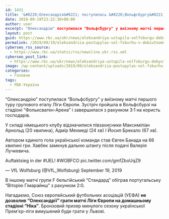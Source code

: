 ```yaml
---
id: 1431
title: '&#8220;Олександрія&#8221; поступилась &#8220;Вольфсбургу&#8221; в дебютному матчі Ліги Європи'
date: 2019-09-19T23:22:30+00:00
author: user
excerpt: "Олександрію" поступилася "Вольфсбургу" у виїзному матчі першого туру групового етапу Ліги Європи. Зустріч пройшла в Вольфсбурзі на стадіоні "Фольксваген-Арена" і завершилася...
layout: post
guid: https://www.rbc.ua/ukr/news/aleksandriya-ustupila-volfsburgu-debyutnom-1568926821.html
permalink: /2019/09/19/oleksandriia-postupylas-vol-fsburhu-v-debiutnomu-matchi-lihy-yevropy/
cyberseo_rss_source:
  - https://www.rbc.ua/static/rss/newsline.ukr.rss.xml
cyberseo_post_link:
  - https://www.rbc.ua/ukr/news/aleksandriya-ustupila-volfsburgu-debyutnom-1568926821.html
image: /wp-content/uploads/2019/09/oleksandriia-postupylas-vol-fsburhu-v-debiutnomu-matchi-lihy-yevropy.jpg
categories:
  - Головне
tags:
  - РБК-Україна
---
```

&#8220;Олександрію&#8221; поступилася &#8220;Вольфсбургу&#8221; у виїзному матчі першого туру групового етапу Ліги Європи. Зустріч пройшла в Вольфсбурзі на стадіоні &#8220;Фольксваген-Арена&#8221; і завершилася з рахунком 3:1 на користь господарів.

У складі німецького клубу відзначилися півзахисники Максиміліан Арнольд (20 хвилина), Адмір Мехмеді (24 хв) І Йосип Брекало (67 хв).

Автором єдиного гола української команди став Євген Банада на 66 хвилині гри. Хавбек замкнув дальню штангу після подачі Валерія Лучкевича.

<p dir="ltr" lang="de">
  Auftaktsieg in der #UEL! #WOBFCO pic.twitter.com/gmfZboUqZ9
</p>

— VfL Wolfsburg (@VfL_Wolfsburg) September 19, 2019 

В іншому матчі групи F бельгійський &#8220;Стандард&#8221; обіграв португальську &#8220;Віторію Гімарайнш&#8221; з рахунком 2:0.

Нагадаємо, Союз європейський футбольних асоціацій (УЕФА) **не дозволив &#8220;Олександрії&#8221; грати матчі Ліги Європи на домашньому стадіоні &#8220;Ніка&#8221;**. Бронзовий призер минулого сезону української Прем'єр-ліги вимушений буде грати у Львові.